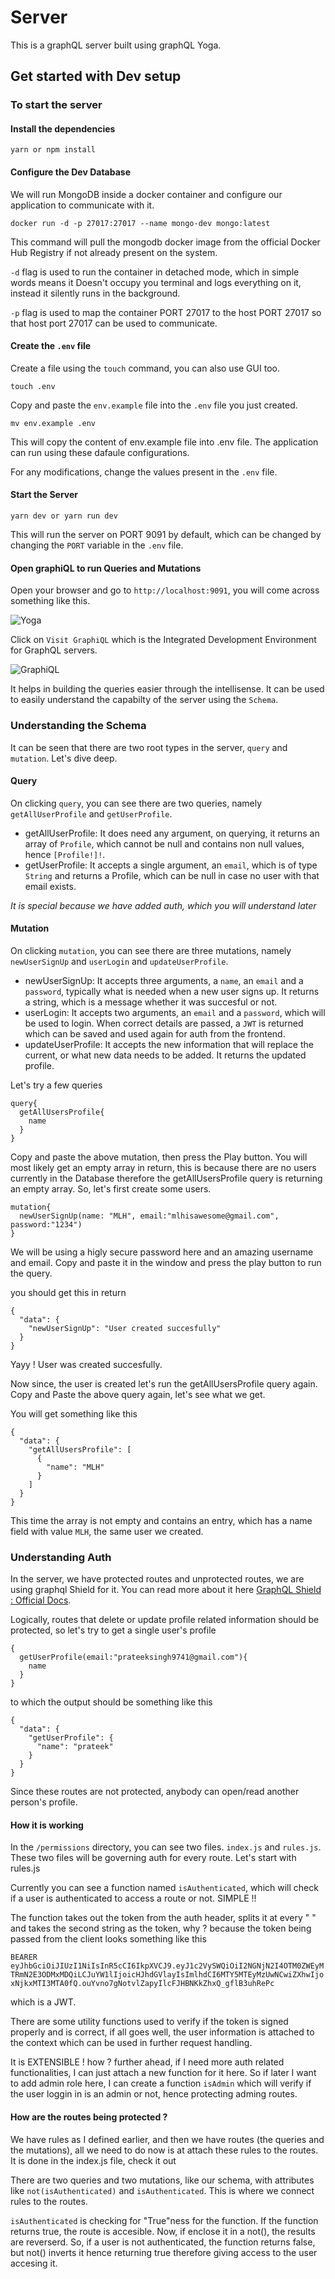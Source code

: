 # Server

This is a graphQL server built using graphQL Yoga.

## Get started with Dev setup

### To start the server

#### Install the dependencies

```shell
yarn or npm install
```

#### Configure the Dev Database

We will run MongoDB inside a docker container and configure our application to communicate with it.

```shell
docker run -d -p 27017:27017 --name mongo-dev mongo:latest
```

This command will pull the mongodb docker image from the official Docker Hub Registry if not already present on the system.

`-d` flag is used to run the container in detached mode, which in simple words means it Doesn't occupy you terminal and logs everything on it, instead it silently runs in the background.

`-p` flag is used to map the container PORT 27017 to the host PORT 27017 so that host port 27017 can be used to communicate.

#### Create the `.env` file

Create a file using the `touch` command, you can also use GUI too.

```shell
touch .env
```

Copy and paste the `env.example` file into the `.env` file you just created.

```shell
mv env.example .env
```

This will copy the content of env.example file into .env file. The application can run using these dafaule configurations.

For any modifications, change the values present in the `.env` file.

#### Start the Server

```shell
yarn dev or yarn run dev
```

This will run the server on PORT 9091 by default, which can be changed by changing the `PORT` variable in the `.env` file.

#### Open graphiQL to run Queries and Mutations

Open your browser and go to `http://localhost:9091`, you will come across something like this.

![Yoga](./docs/assets/yoga.png)

Click on `Visit GraphiQL` which is the Integrated Development Environment for GraphQL servers. 

![GraphiQL](./docs/assets/graphiql.png)

It helps in building the queries easier through the intellisense. It can be used to easily understand the capabilty of the server using the `Schema`.

### Understanding the Schema

It can be seen that there are two root types in the server, `query` and `mutation`. Let's dive deep.

#### Query

On clicking `query`, you can see there are two queries, namely `getAllUserProfile` and `getUserProfile`.

- getAllUserProfile: It does need any argument, on querying, it returns an array of `Profile`, which cannot be null and contains non null values, hence `[Profile!]!`.
- getUserProfile: It accepts a single argument, an `email`, which is of type `String` and returns a Profile, which can be null in case no user with that email exists.

*It is special because we have added auth, which you will understand later*

#### Mutation

On clicking `mutation`, you can see there are three mutations, namely `newUserSignUp` and `userLogin` and `updateUserProfile`.

- newUserSignUp: It accepts three arguments, a `name`, an `email` and a `password`, typically what is needed when a new user signs up. It returns a string, which is a message whether it was succesful or not.
- userLogin: It accepts two arguments, an `email` and a `password`, which will be used to login. When correct details are passed, a `JWT` is returned which can be saved and used again for auth from the frontend.
- updateUserProfile: It accepts the new information that will replace the current, or what new data needs to be added. It returns the updated profile.

Let's try a few queries

```gql
query{
  getAllUsersProfile{
    name
  }
}
```

Copy and paste the above mutation, then press the Play button. You will most likely get an empty array in return, this is because there are no users currently in the Database therefore the getAllUsersProfile query is returning an empty array. So, let's first create some users.

```gql
mutation{
  newUserSignUp(name: "MLH", email:"mlhisawesome@gmail.com", password:"1234")
}
```

We will be using a higly secure password here and an amazing username and email. Copy and paste it in the window and press the play button to run the query.

you should get this in return

```gql
{
  "data": {
    "newUserSignUp": "User created succesfully"
  }
}
```

Yayy ! User was created succesfully.

Now since, the user is created let's run the getAllUsersProfile query again. Copy and Paste the above query again, let's see what we get.

You will get something like this

```gql
{
  "data": {
    "getAllUsersProfile": [
      {
        "name": "MLH"
      }
    ]
  }
}
```

This time the array is not empty and contains an entry, which has a name field with value `MLH`, the same user we created.

### Understanding Auth

In the server, we have protected routes and unprotected routes, we are using graphql Shield for it. You can read more about it here [GraphQL Shield : Official Docs]().

Logically, routes that delete or update profile related information should be protected, so let's try to get a single user's profile

```gql
{
  getUserProfile(email:"prateeksingh9741@gmail.com"){
    name
  }
}
```

to which the output should be something like this

```gql
{
  "data": {
    "getUserProfile": {
      "name": "prateek"
    }
  }
}
```

Since these routes are not protected, anybody can open/read another person's profile.

#### How it is working

In the `/permissions` directory, you can see two files. `index.js` and `rules.js`. These two files will be governing auth for every route. Let's start with rules.js

Currently you can see a function named `isAuthenticated`, which will check if a user is authenticated to access a route or not. SIMPLE !!

The function takes out the token from the auth header, splits it at every " " and takes the second string as the token, why ? because the token being passed from the client looks something like this

`BEARER eyJhbGciOiJIUzI1NiIsInR5cCI6IkpXVCJ9.eyJ1c2VySWQiOiI2NGNjN2I4OTM0ZWEyMTRmN2E3ODMxMDQiLCJuYW1lIjoicHJhdGVlayIsImlhdCI6MTY5MTEyMzUwNCwiZXhwIjoxNjkxMTI3MTA0fQ.ouYvno7gNotvlZapyIlcFJHBNKkZhxQ_gflB3uhRePc` 

which is a JWT.

There are some utility functions used to verify if the token is signed properly and is correct, if all goes well, the user information is attached to the context which can be used in further request handling.

It is EXTENSIBLE ! how ? further ahead, if I need more auth related functionalities, I can just attach a new function for it here. So if later I want to add admin role here, I can create a function `isAdmin` which will verify if the user loggin in is an admin or not, hence protecting adming routes.

#### How are the routes being protected ?

We have rules as I defined earlier, and then we have routes (the queries and the mutations), all we need to do now is at attach these rules to the routes. It is done in the index.js file, check it out

There are two queries and two mutations, like our schema, with attributes like `not(isAuthenticated)` and `isAuthenticated`. This is where we connect rules to the routes.

`isAuthenticated` is checking for "True"ness for the function. If the function returns true, the route is accesible. Now, if enclose it in a not(), the results are reverserd. So, if a user is not authenticated, the function returns false, but not() inverts it hence returning true therefore giving access to the user accesing it.